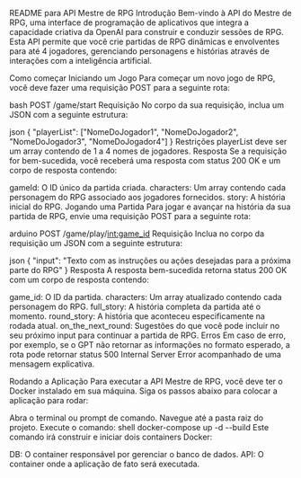 README para API Mestre de RPG
Introdução
Bem-vindo à API do Mestre de RPG, uma interface de programação de aplicativos que integra a capacidade criativa da OpenAI para construir e conduzir sessões de RPG. Esta API permite que você crie partidas de RPG dinâmicas e envolventes para até 4 jogadores, gerenciando personagens e histórias através de interações com a inteligência artificial.

Como começar
Iniciando um Jogo
Para começar um novo jogo de RPG, você deve fazer uma requisição POST para a seguinte rota:

bash
POST /game/start
Requisição
No corpo da sua requisição, inclua um JSON com a seguinte estrutura:

json
{
  "playerList": ["NomeDoJogador1", "NomeDoJogador2", "NomeDoJogador3", "NomeDoJogador4"]
}
Restrições
playerList deve ser um array contendo de 1 a 4 nomes de jogadores.
Resposta
Se a requisição for bem-sucedida, você receberá uma resposta com status 200 OK e um corpo de resposta contendo:

gameId: O ID único da partida criada.
characters: Um array contendo cada personagem do RPG associado aos jogadores fornecidos.
story: A história inicial do RPG.
Jogando uma Partida
Para jogar e avançar na história da sua partida de RPG, envie uma requisição POST para a seguinte rota:

arduino
POST /game/play/<int:game_id>
Requisição
Inclua no corpo da requisição um JSON com a seguinte estrutura:

json
{
  "input": "Texto com as instruções ou ações desejadas para a próxima parte do RPG"
}
Resposta
A resposta bem-sucedida retorna status 200 OK com um corpo de resposta contendo:

game_id: O ID da partida.
characters: Um array atualizado contendo cada personagem do RPG.
full_story: A história completa da partida até o momento.
round_story: A história que aconteceu especificamente na rodada atual.
on_the_next_round: Sugestões do que você pode incluir no seu próximo input para continuar a partida de RPG.
Erros
Em caso de erro, por exemplo, se o GPT não retornar as informações no formato esperado, a rota pode retornar status 500 Internal Server Error acompanhado de uma mensagem explicativa.

Rodando a Aplicação
Para executar a API Mestre de RPG, você deve ter o Docker instalado em sua máquina. Siga os passos abaixo para colocar a aplicação para rodar:

Abra o terminal ou prompt de comando.
Navegue até a pasta raiz do projeto.
Execute o comando:
shell
docker-compose up -d --build
Este comando irá construir e iniciar dois containers Docker:

DB: O container responsável por gerenciar o banco de dados.
API: O container onde a aplicação de fato será executada.